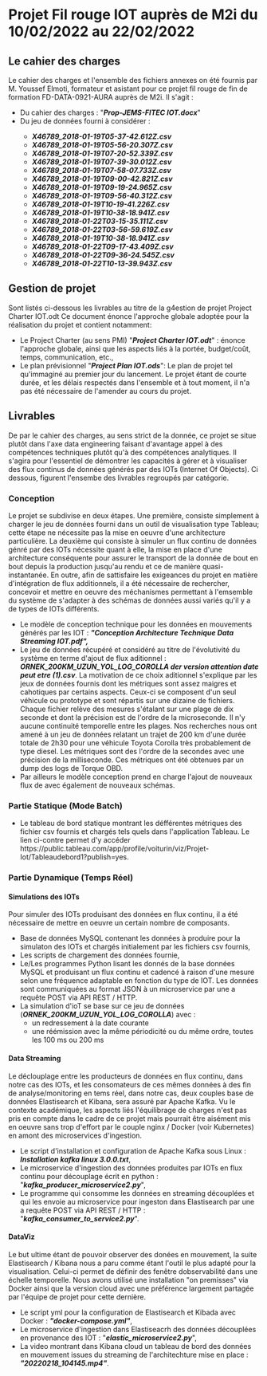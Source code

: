 # Projet Fil rouge IOT auprès de M2i du 10/02/2022 au 22/02/2022

## Le cahier des charges 
Le cahier des charges et l'ensemble des fichiers annexes on été fournis par M. Youssef Elmoti, formateur et asistant pour ce projet fil rouge de fin de formation FD-DATA-0921-AURA auprès de M2i. Il s'agit :
<ul>
<li>Du cahier des charges : "<i><b>Prop-JEMS-FITEC IOT.docx</b></i>" </i></b></li>
<li>Du jeu de données fourni à considérer :</li>
<ul><b><i>
<li>X46789_2018-01-19T05-37-42.612Z.csv</li> 
<li>X46789_2018-01-19T05-56-20.307Z.csv</li> 
<li>X46789_2018-01-19T07-20-52.339Z.csv</li> 
<li>X46789_2018-01-19T07-39-30.012Z.csv</li> 
<li>X46789_2018-01-19T07-58-07.733Z.csv</li> 
<li>X46789_2018-01-19T09-00-42.821Z.csv</li> 
<li>X46789_2018-01-19T09-19-24.965Z.csv</li> 
<li>X46789_2018-01-19T09-56-40.312Z.csv</li> 
<li>X46789_2018-01-19T10-19-41.226Z.csv</li> 
<li>X46789_2018-01-19T10-38-18.941Z.csv</li> 
<li>X46789_2018-01-22T03-15-35.111Z.csv</li> 
<li>X46789_2018-01-22T03-56-59.619Z.csv</li> 
<li>X46789_2018-01-19T10-38-18.941Z.csv</li> 
<li>X46789_2018-01-22T09-17-43.409Z.csv</li> 
<li>X46789_2018-01-22T09-36-24.545Z.csv</li> 
<li>X46789_2018-01-22T10-13-39.943Z.csv</li> 
</ul></b></i>
</ul>

## Gestion de projet
Sont listés ci-dessous les livrables au titre de la g4estion de projet  Project Charter IOT.odt
Ce document énonce l'approche globale adoptée pour la réalisation du projet et contient notamment:

<ul>
    <li> Le Project Charter (au sens PMI) "<i><b>Project Charter IOT.odt</b></i>" : énonce l'approche globale, ainsi que les aspects liés à la portée, budget/coût, temps, communication, etc., </li>
    <li> Le plan prévisionnel "<i><b>Project Plan IOT.ods</b></i>": Le plan de projet tel qu'immaginé au premier jour du lancement. Le projet étant de courte durée, et les délais respectés dans l'ensemble et à tout moment, il n'a pas été nécessaire de l'amender au cours du projet.</li>
</ul>

## Livrables 
De par le cahier des charges, au sens strict de la donnée, ce projet se situe plutôt dans l'axe data engineering faisant d'avantage appel à des compétences techniques plutôt qu'à des compétences analytiques. Il s'agira pour l'essentiel de démontrer les capacités à gérer et à visualiser des flux continus de données générés par des IOTs (Internet Of Objects). Ci dessous, figurent l'ensembe des livrables regroupés par catégorie. 
### Conception
Le projet se subdivise en deux étapes. Une première, consiste simplement à charger le jeu de données fourni dans un outil de visualisation type Tableau; cette étape ne nécessite pas la mise en oeuvre d'une architecture particulière. La deuxième qui consiste à simuler un flux continu de données génré par des IOTs nécessite quant à elle, la mise en place d'une architecture conséquente pour assurer le transport de la donnée de bout en bout depuis la production jusqu'au rendu et ce de manière quasi-instantanée.
En outre, afin de sattisfaire les exigeances du projet en matière d'intégration de flux additionnels, il a été nécessaire de rechercher, concevoir et mettre en oeuvre des méchanismes permettant à l'emsemble du système de s'adapter à des schémas de données aussi variés qu'il y a de types  de IOTs différents. 

<ul>
<li> Le modèle de conception technique pour les données en mouvements générés par les IOT : <i><b>"Conception Architecture Technique Data Streaming IOT.pdf",</i></b></li>
<li> Le jeu de données récupéré et considéré au titre de l'évolutivité du système en terme d'ajout de flux aditionnel : <i><b>ORNEK_200KM_UZUN_YOL_LOG_COROLLA der version attention date peut etre (1).csv</i></b>. La motivation de ce choix aditionnel s'explique par les jeux de données fournis dont les métriques sont assez maigres et cahotiques par certains aspects. Ceux-ci se composent d'un seul véhicule ou prototype et sont répartis sur une dizaine de fichiers. Chaque fichier relève des mesures s'étalant sur une plage de dix seconde et dont la précision est de l'ordre de la microseconde. Il n'y aucune continuité temporelle entre les plages. Nos recherches nous ont amené à un jeu de données relatant  un trajet de 200 km d'une durée totale de 2h30 pour une véhicule Toyota Corolla très probablement de type diesel. Les métriques sont des l'ordre de la secondes avec une précision de la milliseconde. Ces métriques ont été obtenues par un dump des logs de Torque OBD.</li>
<li> Par ailleurs le modèle conception prend en charge l'ajout de nouveaux flux de avec également de nouveaux schémas. </li>
</ul>

### Partie Statique (Mode Batch)
<ul>
<li>Le tableau de bord statique montrant les défférentes métriques des fichier csv fournis et chargés tels quels dans l'application Tableau. Le lien ci-contre permet d'y accéder <a haref=https://public.tableau.com/app/profile/voiturin/viz/Projet-Iot/Tableaudebord1?publish=yes>https://public.tableau.com/app/profile/voiturin/viz/Projet-Iot/Tableaudebord1?publish=yes</a>.</li>
</ul>

### Partie Dynamique (Temps Réel)

#### Simulations des IOTs
Pour simuler des IOTs produisant des données en flux continu, il a été nécessaire de mettre en oeuvre un certain nombre de composants.
<ul>
<li>Base de données MySQL contenant les données à produire pour la simulaton des IOTs et chargés initialement par les fichiers csv fournis,</li>
<li>Les scripts de chargement des données fournie,</li>
<li>Le/Les programmes Python lisant les donnés de la base données MySQL et produisant un flux continu et cadencé à raison d'une mesure selon une fréquence adaptable en fonction du type de IOT. Les données sont communiquées au format JSON à un microservice par une a requête POST via API REST / HTTP.</li>
<li>La simulation d'ioT se base sur ce jeu de données (<i><b>ORNEK_200KM_UZUN_YOL_LOG_COROLLA</i></b>) avec :
    <ul>
        <li>un redressement à la date courante</li>
        <li>une réémission avec la même périodicité ou du même ordre, toutes les 100 ms ou 200 ms</li>
     </ul>
</ul>

#### Data Streaming
Le déclouplage entre les producteurs de données en flux continu, dans notre cas des IOTs, et les consomateurs de ces mêmes données à des fin de analyse/monitoring en tems réel, dans notre cas,  deux couples base de données Elastisearch et Kibana, sera assuré par Apache Kafka. Vu le contexte académique, les aspects liés l'équilibrage de charges n'est pas pris en compte dans le cadre de ce projet mais pourrait être aisément mis en oeuvre sans trop d'effort par le couple nginx / Docker (voir Kubernetes) en amont des microservices d'ingestion. 
<ul>
<li> Le script d'installation et configuration de Apache Kafka sous Linux : <i><b>Installation kafka linux 3.0.0.txt</i></b>,</li>
<li> Le microservice d'ingestion des données produites par IOTs en flux continu pour découplage écrit en python : "<i><b>kafka_producer_microservice2.py</i></b>",</li>
<li>Le programme qui consomme les données en streaming découplées et qui les envoie au  microservice pour ingeston dans Elastisearch par une a requête POST via API REST / HTTP : "<i><b>kafka_consumer_to_service2.py</i></b>".</li>
</ul>


#### DataViz
Le but ultime étant de pouvoir observer des donées en mouvement,  la suite Elastisearch / Kibana nous a paru comme étant l'outil le plus adapté pour la visualisation. Celui-ci permet de définir des fenêtre dobservabilité dans une échelle temporelle. Nous avons utilisé une installation "on premisses" via Docker ainsi que la version cloud avec une préférence largement partagée par l'équipe de projet pour cette dernière.
<ul>
<li>Le script yml pour la configuration de Elastisearch et Kibada avec Docker : <i><b>"docker-compose.yml"</i></b>,</li>
<li>Le microservice d'ingestion dans Elastiseacrh des données découplées  en provenance des IOT : "<i><b>elastic_microservice2.py</i></b>",</li>
<li>La video montrant dans Kibana cloud un tableau de bord des données en mouvement issues du streaming de l'architechture mise en place : <i><b>"20220218_104145.mp4"</i></b>.</li>
</ul>




